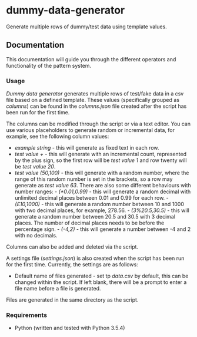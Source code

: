 # dummy-data-generator

Generate multiple rows of dummy/test data using template values.

## Documentation

This documentation will guide you through the different operators and functionality of the pattern system.

### Usage

*Dummy data generator* generates multiple rows of test/fake data in a csv file based on a defined template. These values (specifically grouped as *columns*) can be found in the *columns.json* file created after the script has been run for the first time. 

The columns can be modified through the script or via a text editor. You can use various placeholders to generate random or incremental data, for example, see the following column values:

- *example string* - this will generate as fixed text in each row.
- *test value +* - this will generate with an incremental count, represented by the plus sign, so the first row will be *test value 1* and row twenty will be *test value 20*.
- *test value (50,100)* - this will generate with a random number, where the range of this random number is set in the brackets, so a row may generate as *test value 63*. There are also some different behaviours with number ranges:
		- *(\*0.01,0.99)* - this will generate a random decimal with unlimited decimal places between 0.01 and 0.99 for each row.
		- *(£10,1000)* - this will generate a random number between 10 and 1000 with two decimal places, for example, 278.56.
		- *(3%20.5,30.5)* - this will generate a random number between 20.5 and 30.5 with 3 decimal places. The number of decimal places needs to be before the percentage sign.
		- *(-4,2)* - this will generate a number between -4 and 2 with no decimals.


Columns can also be added and deleted via the script.

A settings file (*settings.json*) is also created when the script has been run for the first time. Currently, the settings are as follows:

- Default name of files generated - set tp *data.csv* by default, this can be changed within the script. If left blank, there will be a prompt to enter a file name before a file is generated.

Files are generated in the same directory as the script. 

### Requirements

- Python (written and tested with Python 3.5.4)